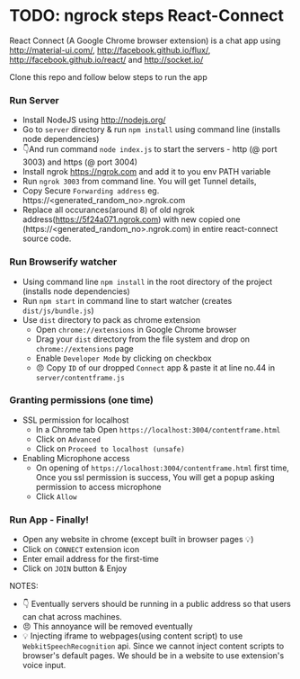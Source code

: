 TODO: ngrock steps
React-Connect
=============

React Connect (A Google Chrome browser extension) is a chat app using http://material-ui.com/, http://facebook.github.io/flux/, http://facebook.github.io/react/ and http://socket.io/

Clone this repo and follow below steps to run the app

### Run Server
- Install NodeJS using http://nodejs.org/
- Go to ``server`` directory & run ``npm install`` using command line (installs node dependencies)
- :point_down:And run command ``node index.js`` to start the servers  - http (@ port 3003) and https (@ port 3004)
- Install ngrok https://ngrok.com and add it to you env PATH variable
- Run ``ngrok 3003`` from command line. You will get Tunnel details,
- Copy Secure ``Forwarding address`` eg. https://<generated_random_no>.ngrok.com
- Replace all occurances(around 8) of old ngrok address(https://5f24a071.ngrok.com) with new copied one (https://<generated_random_no>.ngrok.com) in entire react-connect source code.

### Run Browserify watcher
- Using command line ``npm install`` in the root directory of the project (installs node dependencies)
- Run ``npm start`` in command line to start watcher (creates ``dist/js/bundle.js``)
- Use ``dist`` directory to pack as chrome extension
	- Open ``chrome://extensions`` in Google Chrome browser
	- Drag your ``dist`` directory from the file system and drop on ``chrome://extensions`` page
	- Enable ``Developer Mode`` by clicking on checkbox
	- :angry: Copy ``ID`` of our dropped ``Connect`` app & paste it at line no.44 in ``server/contentframe.js``

### Granting permissions (one time)
- SSL permission for localhost
	- In a Chrome tab Open ``https://localhost:3004/contentframe.html``
	- Click on ``Advanced``
	- Click on ``Proceed to localhost (unsafe)``
- Enabling Microphone access
	- On opening of ``https://localhost:3004/contentframe.html`` first time, Once you ssl permission is success, You will get a popup asking permission to access microphone
	- Click ``Allow``

### Run App - Finally!
- Open any website in chrome (except built in browser pages :bulb:) 
- Click on ``CONNECT`` extension icon
- Enter email address for the first-time
- Click on ``JOIN`` button & Enjoy


NOTES:
- :point_down: Eventually servers should be running in a public address so that users can chat across machines.
- :angry: This annoyance will be removed eventually
- :bulb: Injecting iframe to webpages(using content script) to use ``WebkitSpeechRecognition`` api. Since we cannot inject content scripts to browser's default pages. We should be in a website to use extension's voice input.

